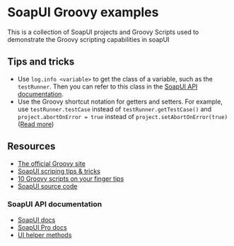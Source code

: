 SoapUI Groovy examples
======================

This is a collection of SoapUI projects and Groovy Scripts used to demonstrate the Groovy scripting capabilities in soapUI

## Tips and tricks
* Use `log.info <variable>` to get the class of a variable, such as the `testRunner`. Then you can refer to this class in the [SoapUI API documentation](https://github.com/SmartBear/soapui-groovy-examples#soapui-api-documentation).
* Use the Groovy shortcut notation for getters and setters. For example, use `testRunner.testCase` instead of `testRunner.getTestCase()` and `project.abortOnError = true` instead of `project.setAbortOnError(true)` ([Read more](http://groovy.codehaus.org/Groovy+style+and+language+feature+guidelines+for+Java+developers))

## Resources
* [The official Groovy site](http://groovy.codehaus.org)
* [SoapUI scriping tips & tricks](http://www.soapui.org/Scripting-Properties/tips-a-tricks.html)
* [10 Groovy scripts on your finger tips](http://learnsoapui.wordpress.com/2011/07/17/10-groovy-scripts-on-your-finger-tips-soapui/)
* [SoapUI source code](http://github.com/SmartBear/soapui)

### SoapUI API documentation
* [SoapUI docs](http://www.soapui.org/apidocs/)
* [SoapUI Pro docs](http://www.soapui.org/apidocs/pro)
* [UI helper methods](http://www.soapui.org/apidocs/index.html?com/eviware/soapui/support/UISupport.html)
